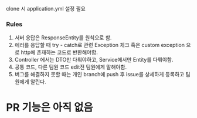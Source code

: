 clone 시 application.yml 설정 필요

### Rules
1. 서버 응답은 ResponseEntity<ResponseDTO>를 원칙으로 함.
2. 에러를 응답할 때 try - catch로 관련 Exception 체크 혹은 custom exception 으로 http에 존재하는 코드로 반환해야함.
3. Controller 에서는 DTO만 다뤄야하고, Service에서만 Entity를 다뤄야함.
4. 공통 코드, 다른 팀원 코드 edit전 팀원에게 말해야함.
5. 버그를 해결하지 못할 때는 개인 branch에 push 후 issue를 상세하게 등록하고 팀원에게 알린다.

# PR 기능은 아직 없음

